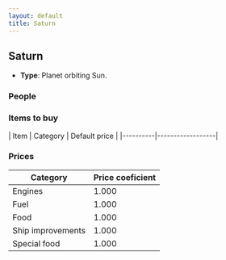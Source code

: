 ```yaml
---
layout: default
title: Saturn
---
```


## Saturn
* **Type**: Planet orbiting Sun.
### People
### Items to buy
| Item | Category | Default price |
|----------|------------------|
### Prices
| Category | Price coeficient |
|----------|------------------|
| Engines | 1.000 |
| Fuel | 1.000 |
| Food | 1.000 |
| Ship improvements | 1.000 |
| Special food | 1.000 |

